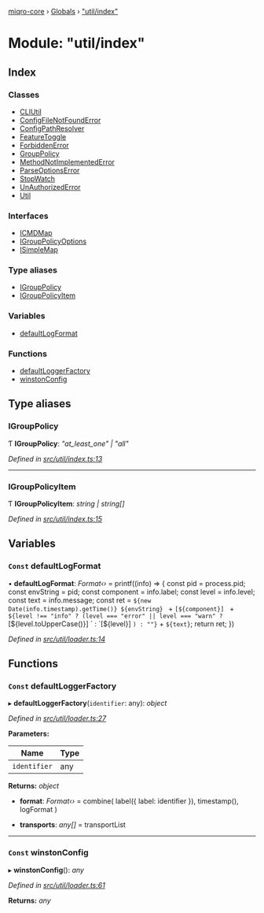 [miqro-core](../README.md) › [Globals](../globals.md) › ["util/index"](_util_index_.md)

# Module: "util/index"

## Index

### Classes

* [CLIUtil](../classes/_util_index_.cliutil.md)
* [ConfigFileNotFoundError](../classes/_util_index_.configfilenotfounderror.md)
* [ConfigPathResolver](../classes/_util_index_.configpathresolver.md)
* [FeatureToggle](../classes/_util_index_.featuretoggle.md)
* [ForbiddenError](../classes/_util_index_.forbiddenerror.md)
* [GroupPolicy](../classes/_util_index_.grouppolicy.md)
* [MethodNotImplementedError](../classes/_util_index_.methodnotimplementederror.md)
* [ParseOptionsError](../classes/_util_index_.parseoptionserror.md)
* [StopWatch](../classes/_util_index_.stopwatch.md)
* [UnAuthorizedError](../classes/_util_index_.unauthorizederror.md)
* [Util](../classes/_util_index_.util.md)

### Interfaces

* [ICMDMap](../interfaces/_util_index_.icmdmap.md)
* [IGroupPolicyOptions](../interfaces/_util_index_.igrouppolicyoptions.md)
* [ISimpleMap](../interfaces/_util_index_.isimplemap.md)

### Type aliases

* [IGroupPolicy](_util_index_.md#igrouppolicy)
* [IGroupPolicyItem](_util_index_.md#igrouppolicyitem)

### Variables

* [defaultLogFormat](_util_index_.md#const-defaultlogformat)

### Functions

* [defaultLoggerFactory](_util_index_.md#const-defaultloggerfactory)
* [winstonConfig](_util_index_.md#const-winstonconfig)

## Type aliases

###  IGroupPolicy

Ƭ **IGroupPolicy**: *"at_least_one" | "all"*

*Defined in [src/util/index.ts:13](https://github.com/claukers/miqro-core/blob/45acabd/src/util/index.ts#L13)*

___

###  IGroupPolicyItem

Ƭ **IGroupPolicyItem**: *string | string[]*

*Defined in [src/util/index.ts:15](https://github.com/claukers/miqro-core/blob/45acabd/src/util/index.ts#L15)*

## Variables

### `Const` defaultLogFormat

• **defaultLogFormat**: *Format‹›* = printf((info) => {
  const pid = process.pid;
  const envString = pid;
  const component = info.label;
  const level = info.level;
  const text = info.message;
  const ret = `${new Date(info.timestamp).getTime()} ${envString} ` +
    `[${component}] ` +
    `${level !== "info" ? (level === "error" || level === "warn" ? `[${level.toUpperCase()}] ` : `[${level}] `) : ""}` +
    `${text}`;
  return ret;
})

*Defined in [src/util/loader.ts:14](https://github.com/claukers/miqro-core/blob/45acabd/src/util/loader.ts#L14)*

## Functions

### `Const` defaultLoggerFactory

▸ **defaultLoggerFactory**(`identifier`: any): *object*

*Defined in [src/util/loader.ts:27](https://github.com/claukers/miqro-core/blob/45acabd/src/util/loader.ts#L27)*

**Parameters:**

Name | Type |
------ | ------ |
`identifier` | any |

**Returns:** *object*

* **format**: *Format‹›* = combine(
      label({
        label: identifier
      }),
      timestamp(),
      logFormat
    )

* **transports**: *any[]* = transportList

___

### `Const` winstonConfig

▸ **winstonConfig**(): *any*

*Defined in [src/util/loader.ts:61](https://github.com/claukers/miqro-core/blob/45acabd/src/util/loader.ts#L61)*

**Returns:** *any*
